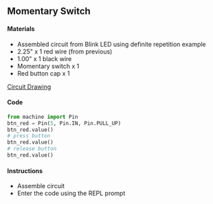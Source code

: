 ## Momentary Switch

#### Materials
 - Assembled circuit from Blink LED using definite repetition example
 - 2.25" x 1 red wire (from previous)
 - 1.00" x 1 black wire
 - Momentary switch x 1
 - Red button cap x 1

[Circuit Drawing](lesson01-09.pdf)

#### Code
```Python
from machine import Pin
btn_red = Pin(5, Pin.IN, Pin.PULL_UP)
btn_red.value()
# press button
btn_red.value()
# release button
btn_red.value()
```

#### Instructions
 - Assemble circuit
 - Enter the code using the REPL prompt
